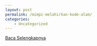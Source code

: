 ```yaml
---
layout: post
permalink: /mimpi-melahirkan-kode-alam/
categories:
    - Uncategorized
---
```


[Baca Selengkapnya](/03)